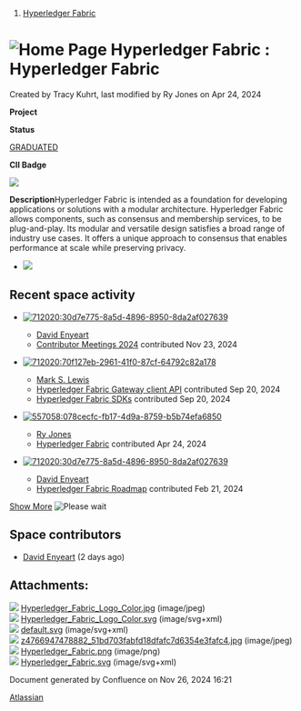 1. [Hyperledger Fabric](index.html)

# ![Home Page](images/icons/contenttypes/home_page_16.png) Hyperledger Fabric : Hyperledger Fabric

Created by Tracy Kuhrt, last modified by Ry Jones on Apr 24, 2024

  **Project**

**Status**

[GRADUATED](https://lf-hyperledger.atlassian.net/wiki/display/HYP/Project+Lifecycle#ProjectLifecycle-active)

**CII Badge**

[![](https://bestpractices.coreinfrastructure.org/projects/955/badge)](https://bestpractices.coreinfrastructure.org/projects/955)

**Description**Hyperledger Fabric is intended as a foundation for developing applications or solutions with a modular architecture. Hyperledger Fabric allows components, such as consensus and membership services, to be plug-and-play. Its modular and versatile design satisfies a broad range of industry use cases. It offers a unique approach to consensus that enables performance at scale while preserving privacy.

- ![](plugins/servlet/confluence/placeholder/unknown-macro)

## Recent space activity

- [![](null/aa-avatar/712020:30d7e775-8a5d-4896-8950-8da2af027639 "712020:30d7e775-8a5d-4896-8950-8da2af027639")](null/display/~712020%3A30d7e775-8a5d-4896-8950-8da2af027639)
  
  - [David Enyeart](null/display/~712020%3A30d7e775-8a5d-4896-8950-8da2af027639)
  - [Contributor Meetings 2024](Contributor-Meetings-2024_22843029.html "data-linked-resource-id=") contributed Nov 23, 2024
- [![](null/aa-avatar/712020:70f127eb-2961-41f0-87cf-64792c82a178 "712020:70f127eb-2961-41f0-87cf-64792c82a178")](null/display/~712020%3A70f127eb-2961-41f0-87cf-64792c82a178)
  
  - [Mark S. Lewis](null/display/~712020%3A70f127eb-2961-41f0-87cf-64792c82a178)
  - [Hyperledger Fabric Gateway client API](Hyperledger-Fabric-Gateway-client-API_22842943.html "data-linked-resource-id=") contributed Sep 20, 2024
  - [Hyperledger Fabric SDKs](Hyperledger-Fabric-SDKs_22839771.html "data-linked-resource-id=") contributed Sep 20, 2024
- [![](null/aa-avatar/557058:078cecfc-fb17-4d9a-8759-b5b74efa6850 "557058:078cecfc-fb17-4d9a-8759-b5b74efa6850")](null/display/~557058%3A078cecfc-fb17-4d9a-8759-b5b74efa6850)
  
  - [Ry Jones](null/display/~557058%3A078cecfc-fb17-4d9a-8759-b5b74efa6850)
  - [Hyperledger Fabric](index.html "Hyperledger Fabric") contributed Apr 24, 2024
- [![](null/aa-avatar/712020:30d7e775-8a5d-4896-8950-8da2af027639 "712020:30d7e775-8a5d-4896-8950-8da2af027639")](null/display/~712020%3A30d7e775-8a5d-4896-8950-8da2af027639)
  
  - [David Enyeart](null/display/~712020%3A30d7e775-8a5d-4896-8950-8da2af027639)
  - [Hyperledger Fabric Roadmap](Hyperledger-Fabric-Roadmap_22840386.html "data-linked-resource-id=") contributed Feb 21, 2024

[Show More](/wiki/plugins/recently-updated/changes.action?theme=social&pageSize=5&startIndex=5&searchToken=1&spaceKeys=fabric&contentType=page%2C%20comment%2C%20blogpost&cursor=_f_NQ%3D%3D_sa_WzE3MDg1NjA5NzEwMDAsIlx0MjI4NDAzODYgb1o1UF1BUD5nJ1peYFxcV21nb3RXIGNwIl0%3D) ![Please wait](images/icons/wait.gif)

## Space contributors

- [David Enyeart](/wiki/display/~712020%3A30d7e775-8a5d-4896-8950-8da2af027639) (2 days ago)

## Attachments:

![](images/icons/bullet_blue.gif) [Hyperledger\_Fabric\_Logo\_Color.jpg](attachments/22839309/22840384.jpg) (image/jpeg)  
![](images/icons/bullet_blue.gif) [Hyperledger\_Fabric\_Logo\_Color.svg](attachments/22839309/22840518.svg) (image/svg+xml)  
![](images/icons/bullet_blue.gif) [default.svg](attachments/22839309/22842975.svg) (image/svg+xml)  
![](images/icons/bullet_blue.gif) [z4766947478882\_51bd703fabfd18dfafc7d6354e3fafc4.jpg](attachments/22839309/22843001.jpg) (image/jpeg)  
![](images/icons/bullet_blue.gif) [Hyperledger\_Fabric.png](attachments/22839309/22843063.png) (image/png)  
![](images/icons/bullet_blue.gif) [Hyperledger\_Fabric.svg](attachments/22839309/22843065.svg) (image/svg+xml)

Document generated by Confluence on Nov 26, 2024 16:21

[Atlassian](http://www.atlassian.com/)
